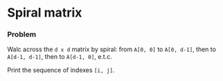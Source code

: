 # Spiral matrix

### Problem

Walc across the `d x d` matrix by spiral: from `A[0, 0]` to `A[0, d-1]`,
then to `A[d-1, d-1]`, then to `A[d-1, 0]`, e.t.c.

Print the sequence of indexes `[i, j]`.
